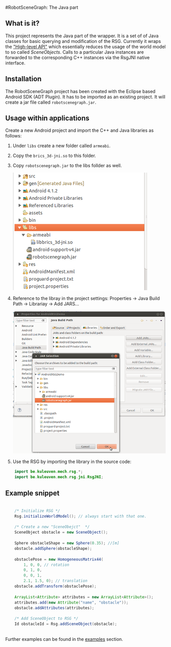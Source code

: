 #RobotSceneGraph: The Java part

What is it?
-----------
 
This project represents the Java part of the wrapper. It is a set of of Java 
classes for basic querying and modification of the RSG. Currently it wraps the 
["High-level API"](http://www.best-of-robotics.org/brics_3d/worldmodel.html#worldmodel_secene_objects_api ) 
which essentially reduces the usage of the world model to so called *SceneObjects*. 
Calls to a particular Java instances are forwarded to the corresponding C++ 
instances via the RsgJNI native interface.

Installation
------------

The RobotSceneGraph project has been created with the Eclipse based Android SDK
(ADT Plugin). It has to be imported as an existing project. It will create a jar
file called `robotscenegraph.jar`. 


Usage within applications
-------------------------

Create a new Android project and import the C++ and Java libraries as follows:

1. Under `libs` create a new folder called `armeabi`.
2. Copy the `brics_3d-jni.so` to this folder.
3. Copy `robotscenegraph.jar` to the libs follder as well. 

   ![rsg_copied_libs.png](doc/figures/rsg_copied_libs.png)	
4. Reference to the libray in the project settings: Properties -> Java Build Path -> Librariay -> Add JARS...

   ![rsg_add_jar.png](doc/figures/rsg_add_jar.png)
5. Use the RSG by importing the library in the source code: 

```java
	import be.kuleuven.mech.rsg.*;
	import be.kuleuven.mech.rsg.jni.RsgJNI;
```

Example snippet
---------------



```java

	/* Initialize RSG */
	Rsg.initializeWorldModel(); // always start with that one.
	
	/* Create a new "SceneObejct"  */	
	SceneObject obstacle = new SceneObject();
	
	Sphere obstacleShape = new Sphere(0.35); //[m] 
	obstacle.addSphere(obstacleShape);	
	
	obstaclePose = new HomogeneousMatrix44(
		1, 0, 0, // rotation  
		0, 1, 0, 
		0, 0, 1,
		2.1, 1.5, 0); // translation	
	obstacle.addTransform(obstaclePose);
	
	ArrayList<Attribute> attributes = new ArrayList<Attribute>();
	attributes.add(new Attribute("name", "obstacle"));
	obstacle.addAttributes(attributes);

	/* Add SceneObject to RSG */
	Id obstacleId = Rsg.addSceneObject(obstacle);  
			
```

 Further examples can be found in the [examples](../examples/README.md) section.